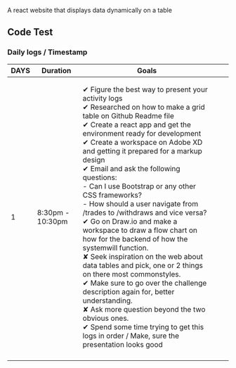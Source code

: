 A react website that displays data dynamically on a table

## Code Test


### Daily logs / Timestamp

| DAYS | Duration | Goals |  |  |
|------|------------------|-------------------------------------------------------------------------------------------------------------------------------------------------------------------------------------------------------------------------------------------------------------------------------------------------------------------------------------------------------------------------------------------------------------------------------------------------------------------------------------------------------------------------------------------------------------------------------------------------------------------------------------------------------------------------------------------------------------------------------------------------------------------------------------------------------------------------------------------------------------------------------------|---|---|
| 1 | 8:30pm - 10:30pm |<p>✔ Figure the best way to present your activity logs<br>✔ Researched on how to make a grid table on Github Readme file<br>✔ Create a react app and get the environment ready for development<br>✔ Create a workspace on Adobe XD and getting it prepared for a markup design<br>✔ Email and ask the following questions:<br>      - Can I use Bootstrap or any other CSS frameworks?<br>      - How should a user navigate from /trades to /withdraws and vice versa?<br>✔ Go on Draw.io and make a workspace to draw a flow chart on how for the backend of how the systemwill function.<br>✘ Seek inspiration on the web about data tables and pick, one or 2 things on there most commonstyles.<br>✔ Make sure to go over the challenge description again for, better understanding.<br>✘ Ask more question beyond the two obvious ones.<br>✔ Spend some time trying to get this logs in order / Make, sure the presentation looks good<br>|  |  |
|  |  |  |  |  |
